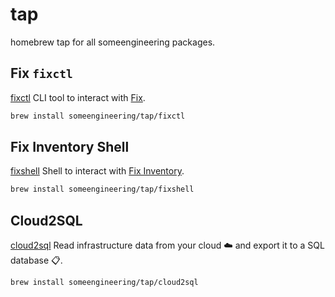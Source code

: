 # tap
homebrew tap for all someengineering packages.

## Fix `fixctl`

[fixctl](https://github.com/someengineering/fixctl) CLI tool to interact with [Fix](https://fix.security).

```bash
brew install someengineering/tap/fixctl
```

## Fix Inventory Shell

[fixshell](https://github.com/someengineering/fixinventory/tree/main/fixshell) Shell to interact with [Fix Inventory](https://inventory.fix.security).

```bash
brew install someengineering/tap/fixshell
```

## Cloud2SQL
[cloud2sql](https://github.com/someengineering/cloud2sql) Read infrastructure data from your cloud ☁️ and export it to a SQL database 📋.

```bash
brew install someengineering/tap/cloud2sql
```
